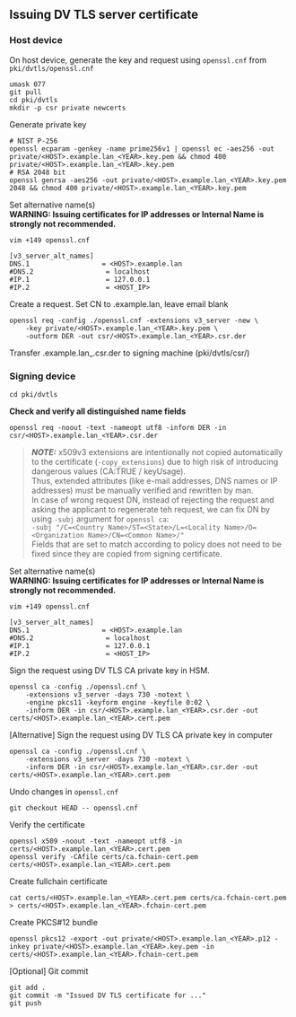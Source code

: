 ## Issuing DV TLS server certificate
### Host device
On host device, generate the key and request using `openssl.cnf` from `pki/dvtls/openssl.cnf`
```
umask 077
git pull
cd pki/dvtls
mkdir -p csr private newcerts
```
Generate private key
```
# NIST P-256
openssl ecparam -genkey -name prime256v1 | openssl ec -aes256 -out private/<HOST>.example.lan_<YEAR>.key.pem && chmod 400 private/<HOST>.example.lan_<YEAR>.key.pem
# RSA 2048 bit
openssl genrsa -aes256 -out private/<HOST>.example.lan_<YEAR>.key.pem 2048 && chmod 400 private/<HOST>.example.lan_<YEAR>.key.pem
```
Set alternative name(s)  
**WARNING: Issuing certificates for IP addresses or Internal Name is strongly not recommended.**
```
vim +149 openssl.cnf
```
```
[v3_server_alt_names]
DNS.1                  = <HOST>.example.lan
#DNS.2                  = localhost
#IP.1                   = 127.0.0.1
#IP.2                   = <HOST_IP>
```

Create a request. Set CN to <HOST>.example.lan, leave email blank
```
openssl req -config ./openssl.cnf -extensions v3_server -new \
	-key private/<HOST>.example.lan_<YEAR>.key.pem \
	-outform DER -out csr/<HOST>.example.lan_<YEAR>.csr.der
```

Transfer <HOST>.example.lan_<YEAR>.csr.der to signing machine (pki/dvtls/csr/)

### Signing device
```
cd pki/dvtls
```

**Check and verify all distinguished name fields**
```
openssl req -noout -text -nameopt utf8 -inform DER -in csr/<HOST>.example.lan_<YEAR>.csr.der
```

> **_NOTE:_** x509v3 extensions are intentionally not copied automatically to the certificate (`-copy_extensions`) due to high risk of introducing dangerous values (CA:TRUE / keyUsage).  
Thus, extended attributes (like e-mail addresses, DNS names or IP addresses) must be manually verified and rewritten by man.  
In case of wrong request DN, instead of rejecting the request and asking the applicant to regenerate teh request, we can fix DN by using `-subj` argument for `openssl ca`:  
`-subj "/C=<Country Name>/ST=<State>/L=<Locality Name>/O=<Organization Name>/CN=<Common Name>/"`  
Fields that are set to match according to policy does not need to be fixed since they are copied from signing certificate.

Set alternative name(s)  
**WARNING: Issuing certificates for IP addresses or Internal Name is strongly not recommended.**
```
vim +149 openssl.cnf
```
```
[v3_server_alt_names]
DNS.1                  = <HOST>.example.lan
#DNS.2                  = localhost
#IP.1                   = 127.0.0.1
#IP.2                   = <HOST_IP>
```

Sign the request using DV TLS CA private key in HSM.
```
openssl ca -config ./openssl.cnf \
	-extensions v3_server -days 730 -notext \
	-engine pkcs11 -keyform engine -keyfile 0:02 \
	-inform DER -in csr/<HOST>.example.lan_<YEAR>.csr.der -out certs/<HOST>.example.lan_<YEAR>.cert.pem
```
[Alternative] Sign the request using DV TLS CA private key in computer
```
openssl ca -config ./openssl.cnf \
	-extensions v3_server -days 730 -notext \
	-inform DER -in csr/<HOST>.example.lan_<YEAR>.csr.der -out certs/<HOST>.example.lan_<YEAR>.cert.pem
```

Undo changes in `openssl.cnf`
```
git checkout HEAD -- openssl.cnf
```

Verify the certificate
```
openssl x509 -noout -text -nameopt utf8 -in certs/<HOST>.example.lan_<YEAR>.cert.pem
openssl verify -CAfile certs/ca.fchain-cert.pem certs/<HOST>.example.lan_<YEAR>.cert.pem
```

Create fullchain certificate
```
cat certs/<HOST>.example.lan_<YEAR>.cert.pem certs/ca.fchain-cert.pem > certs/<HOST>.example.lan_<YEAR>.fchain-cert.pem
```

Create PKCS#12 bundle
```
openssl pkcs12 -export -out private/<HOST>.example.lan_<YEAR>.p12 -inkey private/<HOST>.example.lan_<YEAR>.key.pem -in certs/<HOST>.example.lan_<YEAR>.fchain-cert.pem
```
[Optional] Git commit
```
git add .
git commit -m "Issued DV TLS certificate for ..."
git push
```
